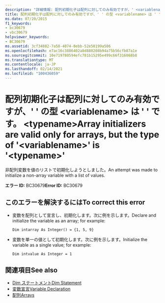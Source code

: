 ```yaml
---
description: "詳細情報: 配列初期化子は配列に対してのみ有効ですが、' <variablename> ' の型は ' ' です。 <typename>"
title: 配列初期化子は配列に対してのみ有効ですが、' ' の型 <variablename> は ' ' です。 <typename>
ms.date: 07/20/2015
f1_keywords:
- bc30679
- vbc30679
helpviewer_keywords:
- BC30679
ms.assetid: 3cf34882-7a58-4074-8ebb-52e58199a506
ms.openlocfilehash: e7ac16c3886402a8d880208b94a75b56cfb87a1e
ms.sourcegitcommit: 10e719780594efc781b15295e499c66f316068b8
ms.translationtype: MT
ms.contentlocale: ja-JP
ms.lasthandoff: 02/14/2021
ms.locfileid: "100436059"
---
```

# <a name="array-initializers-are-valid-only-for-arrays-but-the-type-of-variablename-is-typename"></a><span data-ttu-id="cef19-103">配列初期化子は配列に対してのみ有効ですが、' ' の型 \<variablename> は ' ' です。 \<typename></span><span class="sxs-lookup"><span data-stu-id="cef19-103">Array initializers are valid only for arrays, but the type of '\<variablename>' is '\<typename>'</span></span>

<span data-ttu-id="cef19-104">非配列変数を値のリストで初期化しようとしました。</span><span class="sxs-lookup"><span data-stu-id="cef19-104">An attempt was made to initialize a non-array variable with a list of values.</span></span>  
  
 <span data-ttu-id="cef19-105">**エラー ID:** BC30679</span><span class="sxs-lookup"><span data-stu-id="cef19-105">**Error ID:** BC30679</span></span>  
  
## <a name="to-correct-this-error"></a><span data-ttu-id="cef19-106">このエラーを解決するには</span><span class="sxs-lookup"><span data-stu-id="cef19-106">To correct this error</span></span>  
  
- <span data-ttu-id="cef19-107">変数を配列として宣言し、初期化します。次に例を示します。</span><span class="sxs-lookup"><span data-stu-id="cef19-107">Declare and initialize the variable as an array; for example:</span></span>  
  
     `Dim intarray As Integer() = {1, 5, 9}`  
  
- <span data-ttu-id="cef19-108">変数を単一の値として初期化します。次に例を示します。</span><span class="sxs-lookup"><span data-stu-id="cef19-108">Initialize the variable as a single value; for example:</span></span>  
  
     `Dim intvalue As Integer = 1`  
  
## <a name="see-also"></a><span data-ttu-id="cef19-109">関連項目</span><span class="sxs-lookup"><span data-stu-id="cef19-109">See also</span></span>

- [<span data-ttu-id="cef19-110">Dim ステートメント</span><span class="sxs-lookup"><span data-stu-id="cef19-110">Dim Statement</span></span>](../language-reference/statements/dim-statement.md)
- [<span data-ttu-id="cef19-111">変数宣言</span><span class="sxs-lookup"><span data-stu-id="cef19-111">Variable Declaration</span></span>](../programming-guide/language-features/variables/variable-declaration.md)
- [<span data-ttu-id="cef19-112">配列</span><span class="sxs-lookup"><span data-stu-id="cef19-112">Arrays</span></span>](../programming-guide/language-features/arrays/index.md)
